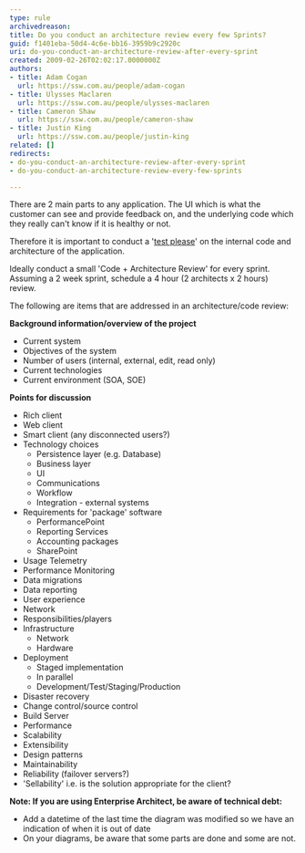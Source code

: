```yaml
---
type: rule
archivedreason: 
title: Do you conduct an architecture review every few Sprints?
guid: f1401eba-50d4-4c6e-bb16-3959b9c2920c
uri: do-you-conduct-an-architecture-review-after-every-sprint
created: 2009-02-26T02:02:17.0000000Z
authors:
- title: Adam Cogan
  url: https://ssw.com.au/people/adam-cogan
- title: Ulysses Maclaren
  url: https://ssw.com.au/people/ulysses-maclaren
- title: Cameron Shaw
  url: https://ssw.com.au/people/cameron-shaw
- title: Justin King
  url: https://ssw.com.au/people/justin-king
related: []
redirects:
- do-you-conduct-an-architecture-review-after-every-sprint
- do-you-conduct-an-architecture-review-every-few-sprints

---
```


There are 2 main parts to any application. The UI which is what the customer can see and provide feedback on, and the underlying code which they really can't know if it is healthy or not.

Therefore it is important to conduct a '[test please](/_layouts/15/FIXUPREDIRECT.ASPX?WebId=3dfc0e07-e23a-4cbb-aac2-e778b71166a2&amp;TermSetId=07da3ddf-0924-4cd2-a6d4-a4809ae20160&amp;TermId=7ba5e1cd-da39-4bf2-9fe2-5b899589b3d2)' on the internal code and architecture of the application.

Ideally conduct a small 'Code + Architecture Review' for every sprint. Assuming a 2 week sprint, schedule a 4 hour (2 architects x 2 hours) review.


<!--endintro-->

The following are items that are addressed in an architecture/code review:

**Background information/overview of the project**

* Current system
* Objectives of the system
* Number of users (internal, external, edit, read only)
* Current technologies
* Current environment (SOA, SOE)


**Points for discussion**

* Rich client
* Web client
* Smart client (any disconnected users?)
* Technology choices
    * Persistence layer (e.g. Database)
    * Business layer
    * UI
    * Communications
    * Workflow
    * Integration - external systems
* Requirements for 'package' software
    * PerformancePoint
    * Reporting Services
    * Accounting packages
    * SharePoint
* Usage Telemetry
* Performance Monitoring
* Data migrations
* Data reporting
* User experience
* Network
* Responsibilities/players
* Infrastructure
    * Network
    * Hardware
* Deployment
    * Staged implementation
    * In parallel
    * Development/Test/Staging/Production
* Disaster recovery
* Change control/source control
* Build Server
* Performance
* Scalability
* Extensibility
* Design patterns
* Maintainability
* Reliability (failover servers?)
* 'Sellability' i.e. is the solution appropriate for the client?


**Note: If you are using Enterprise Architect, be aware of technical debt:**

* Add a datetime of the last time the diagram was modified so we have an indication of when it is out of date
* On your diagrams, be aware that some parts are done and some are not.
